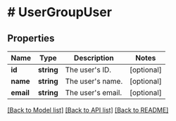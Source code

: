 # # UserGroupUser

## Properties

| Name        | Type          | Description   | Notes         |
|------------ | ------------- | ------------- | ------------- |
| **id** | **string** | The user&#39;s ID. | [optional] |
| **name** | **string** | The user&#39;s name. | [optional] |
| **email** | **string** | The user&#39;s email. | [optional] |

[[Back to Model list]](../../README.md#models)
[[Back to API list]](../../README.md#api-endpoints)
[[Back to README]](../../README.md)
